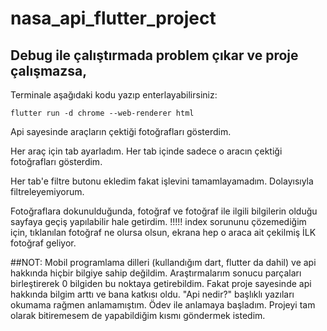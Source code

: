 # nasa_api_flutter_project

## Debug ile çalıştırmada problem çıkar ve proje çalışmazsa,
  Terminale aşağıdaki kodu yazıp enterlayabilirsiniz:
  
  ```flutter run -d chrome --web-renderer html```

Api sayesinde araçların çektiği fotoğrafları gösterdim.

Her araç için tab ayarladım. Her tab içinde sadece o aracın çektiği fotoğrafları gösterdim.

Her tab'e filtre butonu ekledim fakat işlevini tamamlayamadım. Dolayısıyla filtreleyemiyorum.

Fotoğraflara dokunulduğunda, fotoğraf ve fotoğraf ile ilgili bilgilerin olduğu sayfaya geçiş yapılabilir hale getirdim.
!!!!! index sorununu çözemediğim için, tıklanılan fotoğraf ne olursa olsun, ekrana hep o araca ait çekilmiş İLK fotoğraf geliyor.


##NOT:
Mobil programlama dilleri (kullandığım dart, flutter da dahil) ve api hakkında hiçbir bilgiye sahip değildim. Araştırmalarım sonucu parçaları birleştirerek 0 bilgiden bu noktaya getirebildim. Fakat proje sayesinde api hakkında bilgim arttı ve bana katkısı oldu. "Api nedir?" başlıklı yazıları okumama rağmen anlamamıştım. Ödev ile anlamaya başladım.
Projeyi tam olarak bitiremesem de yapabildiğim kısmı göndermek istedim.
